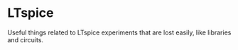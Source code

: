 # LTspice
Useful things related to LTspice experiments that are lost easily, like libraries and circuits.
